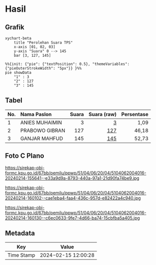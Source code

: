 # Hasil

## Grafik

```mermaid
xychart-beta
    title "Perolehan Suara TPS"
    x-axis [01, 02, 03]
    y-axis "Suara" 0 --> 145
    bar [3, 127, 145]
```

```mermaid
%%{init: {"pie": {"textPosition": 0.5}, "themeVariables": {"pieOuterStrokeWidth": "5px"}} }%%
pie showData
    "1" : 3
    "2" : 127
    "3" : 145
```

## Tabel

| No. | Nama Paslon    | Suara | Suara (raw) | Persentase |
|:--- |:-------------- | -----:| -----------:| ----------:|
| 1   | ANIES MUHAIMIN | 3     | [3][p-1]    | 1,09       |
| 2   | PRABOWO GIBRAN | 127   | [127][p-2]  | 46,18      |
| 3   | GANJAR MAHFUD  | 145   | [145][p-3]  | 52,73      |


[p-1]: https://github.com/gigit-pemilu/pemilu-2024-51-bali/blob/main/pilpres/hitung-suara/sub/51-bali/sub/04-gianyar/sub/06-tegallalang/sub/2004-kedisan/sub/016-tps/sub/paslon-1.txt
[p-2]: https://github.com/gigit-pemilu/pemilu-2024-51-bali/blob/main/pilpres/hitung-suara/sub/51-bali/sub/04-gianyar/sub/06-tegallalang/sub/2004-kedisan/sub/016-tps/sub/paslon-2.txt
[p-3]: https://github.com/gigit-pemilu/pemilu-2024-51-bali/blob/main/pilpres/hitung-suara/sub/51-bali/sub/04-gianyar/sub/06-tegallalang/sub/2004-kedisan/sub/016-tps/sub/paslon-3.txt

## Foto C Plano

https://sirekap-obj-formc.kpu.go.id/67bb/pemilu/ppwp/51/04/06/20/04/5104062004016-20240214-155641--e33a9d9a-8793-440a-97a1-21d90fa74be9.jpg

https://sirekap-obj-formc.kpu.go.id/67bb/pemilu/ppwp/51/04/06/20/04/5104062004016-20240214-160102--cae1eba4-faa4-436c-957d-e82422a4c940.jpg

https://sirekap-obj-formc.kpu.go.id/67bb/pemilu/ppwp/51/04/06/20/04/5104062004016-20240214-160130--c6ec0633-9fe7-4d66-ba74-15cbfba5a405.jpg


## Metadata

| Key        | Value               |
| ---------- | ------------------- |
| Time Stamp | 2024-02-15 12:00:28 |



